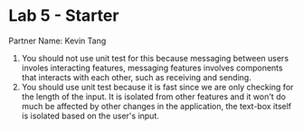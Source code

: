 # Lab 5 - Starter
Partner Name: Kevin Tang
1. You should not use unit test for this because messaging between users involes interacting features, messaging features involves components that interacts with each other, such as receiving and sending.
2. You should use unit test because it is fast since we are only checking for the length of the input. It is isolated from other features and it won't do much be affected by other changes in the application, the text-box itself is isolated based on the user's input.
